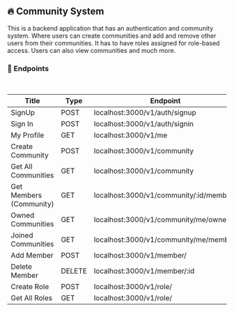 ## 🔥 Community System
This is a backend application that has an authentication and community system. Where users can create communities and add and remove other users from their communities. It has to have roles assigned for role-based access. Users can also view communities and much more.

### 🚀 Endpoints
<br>

| **Title**               | **Type** | **Endpoint**                            |
|-------------------------|----------|-----------------------------------------|
| SignUp                  | POST     | localhost:3000/v1/auth/signup           |
| Sign In                 | POST     | localhost:3000/v1/auth/signin           |
| My Profile              | GET      | localhost:3000/v1/me                    |
| Create Community        | POST     | localhost:3000/v1/community             |
| Get All Communities     | GET      | localhost:3000/v1/community             |
| Get Members (Community) | GET      | localhost:3000/v1/community/:id/members |
| Owned Communities       | GET      | localhost:3000/v1/community/me/owner    |
| Joined Communities      | GET      | localhost:3000/v1/community/me/member   |
| Add Member              | POST     | localhost:3000/v1/member/               |
| Delete Member           | DELETE   | localhost:3000/v1/member/:id            |
| Create Role             | POST     | localhost:3000/v1/role/                 |
| Get All Roles           | GET      | localhost:3000/v1/role/                 |
